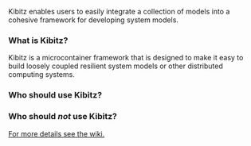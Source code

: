 Kibitz enables users to easily integrate a collection of models into a cohesive framework for developing system models.

### What is Kibitz? ###

Kibitz is a microcontainer framework that is designed to make it easy to build loosely coupled resilient system models or other distributed computing systems.

### Who should use Kibitz? ###

### Who should _not_ use Kibitz? ###

[For more details see the wiki.](Home.md)